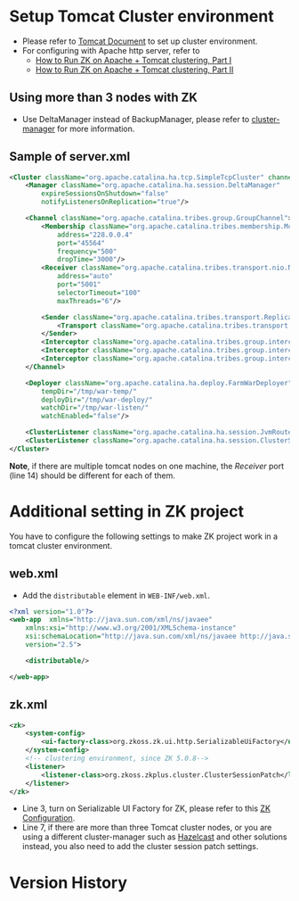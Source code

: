 # Setup Tomcat Cluster environment

- Please refer to [Tomcat
  Document](http://tomcat.apache.org/tomcat-7.0-doc/cluster-howto.html)
  to set up cluster environment.
- For configuring with Apache http server, refer to
  - [ How to Run ZK on Apache + Tomcat clustering, Part
    I](https://www.zkoss.org/wiki/Small_Talks/2007/April/How_to_Run_ZK_on_Apache_+_Tomcat_clustering,_Part_I)
  - [ How to Run ZK on Apache + Tomcat clustering, Part
    II](https://www.zkoss.org/wiki/Small_Talks/2007/May/How_to_Run_ZK_on_Apache_+_Tomcat_clustering,_Part_II)

## Using more than 3 nodes with ZK

- Use DeltaManager instead of BackupManager, please refer to
  [cluster-manager](http://tomcat.apache.org/tomcat-7.0-doc/config/cluster-manager.html)
  for more information.

## Sample of server.xml

```xml
<Cluster className="org.apache.catalina.ha.tcp.SimpleTcpCluster" channelSendOptions="6">
    <Manager className="org.apache.catalina.ha.session.DeltaManager"
        expireSessionsOnShutdown="false"
        notifyListenersOnReplication="true"/>

    <Channel className="org.apache.catalina.tribes.group.GroupChannel">
        <Membership className="org.apache.catalina.tribes.membership.McastService"
            address="228.0.0.4"
            port="45564"
            frequency="500"
            dropTime="3000"/>
        <Receiver className="org.apache.catalina.tribes.transport.nio.NioReceiver"
            address="auto"
            port="5001"
            selectorTimeout="100"
            maxThreads="6"/>

        <Sender className="org.apache.catalina.tribes.transport.ReplicationTransmitter">
            <Transport className="org.apache.catalina.tribes.transport.nio.PooledParallelSender"/>
        </Sender>
        <Interceptor className="org.apache.catalina.tribes.group.interceptors.TcpFailureDetector"/>
        <Interceptor className="org.apache.catalina.tribes.group.interceptors.MessageDispatch15Interceptor"/>
        <Interceptor className="org.apache.catalina.tribes.group.interceptors.ThroughputInterceptor"/>
    </Channel>

    <Deployer className="org.apache.catalina.ha.deploy.FarmWarDeployer"
        tempDir="/tmp/war-temp/"
        deployDir="/tmp/war-deploy/"
        watchDir="/tmp/war-listen/"
        watchEnabled="false"/>

    <ClusterListener className="org.apache.catalina.ha.session.JvmRouteSessionIDBinderListener"/>    
    <ClusterListener className="org.apache.catalina.ha.session.ClusterSessionListener"/>
</Cluster>
```

**Note**, if there are multiple tomcat nodes on one machine, the
*Receiver* port (line 14) should be different for each of them.

# Additional setting in ZK project

You have to configure the following settings to make ZK project work in
a tomcat cluster environment.

## web.xml

- Add the `distributable` element in `WEB-INF/web.xml`.

```xml
<?xml version="1.0"?>
<web-app  xmlns="http://java.sun.com/xml/ns/javaee"
    xmlns:xsi="http://www.w3.org/2001/XMLSchema-instance" 
    xsi:schemaLocation="http://java.sun.com/xml/ns/javaee http://java.sun.com/xml/ns/javaee/web-app_2_5.xsd"
    version="2.5">

    <distributable/>

</web-app>
```

## zk.xml

```xml
<zk>
    <system-config>
        <ui-factory-class>org.zkoss.zk.ui.http.SerializableUiFactory</ui-factory-class>
    </system-config>
    <!-- clustering environment, since ZK 5.0.8-->
    <listener>
        <listener-class>org.zkoss.zkplus.cluster.ClusterSessionPatch</listener-class>
    </listener>
</zk>
```

- Line 3, turn on Serializable UI Factory for ZK, please refer to this [
  ZK
  Configuration]({{site.baseurl}}/zk_dev_ref/clustering/zk_configuration).
- Line 7, if there are more than three Tomcat cluster nodes, or you are
  using a different cluster-manager such as
  [Hazelcast](https://hazelcast.com/) and other solutions instead, you
  also need to add the cluster session patch settings.

# Version History
